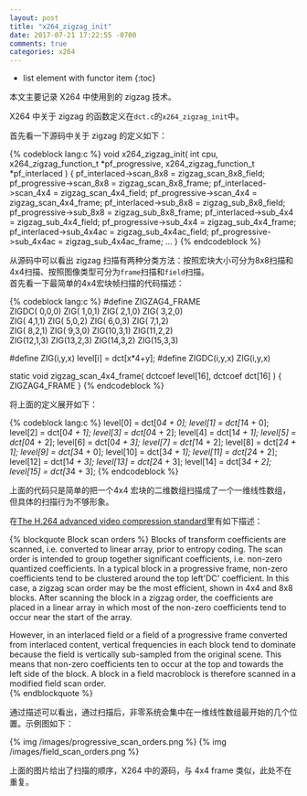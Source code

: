 ```yaml
---
layout: post
title: "x264_zigzag_init"
date: 2017-07-21 17:22:55 -0700
comments: true
categories: x264
---
```


* list element with functor item
{:toc}

本文主要记录 X264 中使用到的 zigzag 技术。
<!--more-->

X264 中关于 zigzag 的函数定义在`dct.c`的`x264_zigzag_init`中。

首先看一下源码中关于 zigzag 的定义如下：  

{% codeblock lang:c %}
void x264_zigzag_init( int cpu, x264_zigzag_function_t *pf_progressive, x264_zigzag_function_t *pf_interlaced )
{
    pf_interlaced->scan_8x8   = zigzag_scan_8x8_field;
    pf_progressive->scan_8x8  = zigzag_scan_8x8_frame;
    pf_interlaced->scan_4x4   = zigzag_scan_4x4_field;
    pf_progressive->scan_4x4  = zigzag_scan_4x4_frame;
    pf_interlaced->sub_8x8    = zigzag_sub_8x8_field;
    pf_progressive->sub_8x8   = zigzag_sub_8x8_frame;
    pf_interlaced->sub_4x4    = zigzag_sub_4x4_field;
    pf_progressive->sub_4x4   = zigzag_sub_4x4_frame;
    pf_interlaced->sub_4x4ac  = zigzag_sub_4x4ac_field;
    pf_progressive->sub_4x4ac = zigzag_sub_4x4ac_frame;
    ...
}
{% endcodeblock %}

从源码中可以看出 zigzag 扫描有两种分类方法：按照宏块大小可分为8x8扫描和4x4扫描、按照图像类型可分为`frame`扫描和`field`扫描。  
首先看一下最简单的4x4宏块帧扫描的代码描述：  

{% codeblock lang:c %}
#define ZIGZAG4_FRAME\
    ZIGDC( 0,0,0) ZIG( 1,0,1) ZIG( 2,1,0) ZIG( 3,2,0)\
    ZIG( 4,1,1) ZIG( 5,0,2) ZIG( 6,0,3) ZIG( 7,1,2)\
    ZIG( 8,2,1) ZIG( 9,3,0) ZIG(10,3,1) ZIG(11,2,2)\
    ZIG(12,1,3) ZIG(13,2,3) ZIG(14,3,2) ZIG(15,3,3)

#define ZIG(i,y,x) level[i] = dct[x*4+y];
#define ZIGDC(i,y,x) ZIG(i,y,x)

static void zigzag_scan_4x4_frame( dctcoef level[16], dctcoef dct[16] )
{
    ZIGZAG4_FRAME
}
{% endcodeblock %}

将上面的定义展开如下：  

{% codeblock lang:c %}
level[0] = dct[0*4 + 0];
level[1] = dct[1*4 + 0];
level[2] = dct[0*4 + 1];
level[3] = dct[0*4 + 2];
level[4] = dct[1*4 + 1];
level[5] = dct[0*4 + 2];
level[6] = dct[0*4 + 3];
level[7] = dct[1*4 + 2];
level[8] = dct[2*4 + 1];
level[9] = dct[3*4 + 0];
level[10] = dct[3*4 + 1];
level[11] = dct[2*4 + 2];
level[12] = dct[1*4 + 3];
level[13] = dct[2*4 + 3];
level[14] = dct[3*4 + 2];
level[15] = dct[3*4 + 3];
{% endcodeblock %}

上面的代码只是简单的把一个4x4 宏块的二维数组扫描成了一个一维线性数组，但具体的扫描行为不够形象。

在[The H.264 advanced video compression standard](http://files.cnblogs.com/files/irish/The_H.264_advanced_video_compression_standard.pdf)里有如下描述：  

{% blockquote Block scan orders %}
Blocks of transform coefficients are scanned, i.e. converted to linear array, prior to entropy
coding. The scan order is intended to group together significant coefficients, i.e. non-zero
quantized coefficients. In a typical block in a progressive frame, non-zero coefficients tend to
be clustered around the top left'DC' coefficient. In this case, a zigzag scan order 
may be the most efficient, shown in 4x4 and 8x8 blocks. After scanning the block in a
zigzag order, the coefficients are placed in a linear array in which most of the non-zero
coefficients tend to occur near the start of the array.

However, in an interlaced field or a field of a progressive frame converted from interlaced
content, vertical frequencies in each block tend to dominate because the field is vertically 
sub-sampled from the original scene. This means that non-zero coefficients ten to occur at
the top and towards the left side of the block. A block in a field macroblock is
therefore scanned in a modified field scan order.  
{% endblockquote %}

通过描述可以看出，通过扫描后，非零系统会集中在一维线性数组最开始的几个位置。示例图如下：  

{% img /images/progressive_scan_orders.png %}
{% img /images/field_scan_orders.png %}

上面的图片给出了扫描的顺序，X264 中的源码，与 4x4 frame 类似，此处不在重复。  


